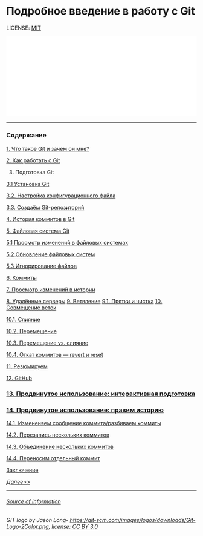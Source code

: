 # Подробное введение в работу с Git

LICENSE: [MIT](./license/md)

![](./logo/Git-Logo-White.png)

---

### **Содержание**

[1. Что такое Git и зачем он мне?](/block/block1.1.md)


[2. Как работать с Git](/block/block1.2.md)


3. Подготовка Git

[3.1   Установка Git](/block/block2.md) 

[3.2. Настройка конфигурационного файла](./block/block4.md)

[3.3. Создаём Git-репозиторий](./block/block5.md)

[4. История коммитов в Git](./block/block6.md)

[5. Файловая система Git](./block/block7.md)


[5.1 Просмотр изменений в файловых системах](./block/block8.md)
     
[5.2 Обновление файловых систем](./block/block8.1.md)

[5.3 Игнорирование файлов](./block/block9.md)


[6. Коммиты](./block/block10.md)

[7. Просмотр изменений в истории](./block/block11.md)

[8. Удалённые серверы](./block/block12.md)
[9. Ветвление](./block/block13.md)
[9.1. Прятки и чистка](./block/block14.md)
[10. Совмещение веток](./block/block15.md)

[10.1. Слияние](./block/block16.md)

[10.2. Перемещение](./block/block17.md)

[10.3. Перемещение vs. слияние](./block/block18.md)

[10.4. Откат коммитов — revert и reset](./block/block19.md)

[11. Резюмируем](./block/block20.md)

[12. GitHub](./block/block21.md)

### [13. Продвинутое использование: интерактивная подготовка](./block/block22.md)

### [14. Продвинутое использование: правим историю](./block/block23.md)

[14.1. Измененяем сообщение коммита/разбиваем коммиты](./block/block24.md)

[14.2. Перезапись нескольких коммитов](./block/block25.md)

[14.3. Объединение нескольких коммитов](./block/block26.md)

[14.4. Переносим отдельный коммит](./block/block27.md)

[Заключение](./block/block28.md)

[*Далее>>*](./block/block1.1.md)

---
###### [Source of information](https://tproger.ru/translations/beginner-git-cheatsheet/) 

###### GIT logo by Jason Long- https://git-scm.com/images/logos/downloads/Git-Logo-2Color.png, license:[ CC BY 3.0](https://creativecommons.org/licenses/by/3.0/) 